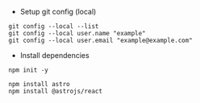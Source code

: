 - Setup git config (local)

```
git config --local --list
git config --local user.name "example"
git config --local user.email "example@example.com"
```

- Install dependencies

```
npm init -y

npm install astro
npm install @astrojs/react
```
